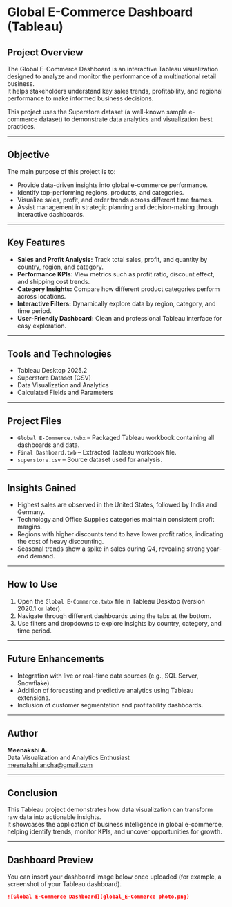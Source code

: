 # Global E-Commerce Dashboard (Tableau)

## Project Overview
The Global E-Commerce Dashboard is an interactive Tableau visualization designed to analyze and monitor the performance of a multinational retail business.  
It helps stakeholders understand key sales trends, profitability, and regional performance to make informed business decisions.

This project uses the Superstore dataset (a well-known sample e-commerce dataset) to demonstrate data analytics and visualization best practices.

---

## Objective
The main purpose of this project is to:
- Provide data-driven insights into global e-commerce performance.
- Identify top-performing regions, products, and categories.
- Visualize sales, profit, and order trends across different time frames.
- Assist management in strategic planning and decision-making through interactive dashboards.

---

## Key Features
- **Sales and Profit Analysis:** Track total sales, profit, and quantity by country, region, and category.  
- **Performance KPIs:** View metrics such as profit ratio, discount effect, and shipping cost trends.  
- **Category Insights:** Compare how different product categories perform across locations.  
- **Interactive Filters:** Dynamically explore data by region, category, and time period.  
- **User-Friendly Dashboard:** Clean and professional Tableau interface for easy exploration.

---

## Tools and Technologies
- Tableau Desktop 2025.2  
- Superstore Dataset (CSV)  
- Data Visualization and Analytics  
- Calculated Fields and Parameters  

---

## Project Files
- `Global E-Commerce.twbx` – Packaged Tableau workbook containing all dashboards and data.  
- `Final Dashboard.twb` – Extracted Tableau workbook file.  
- `superstore.csv` – Source dataset used for analysis.

---

## Insights Gained
- Highest sales are observed in the United States, followed by India and Germany.  
- Technology and Office Supplies categories maintain consistent profit margins.  
- Regions with higher discounts tend to have lower profit ratios, indicating the cost of heavy discounting.  
- Seasonal trends show a spike in sales during Q4, revealing strong year-end demand.

---

## How to Use
1. Open the `Global E-Commerce.twbx` file in Tableau Desktop (version 2020.1 or later).  
2. Navigate through different dashboards using the tabs at the bottom.  
3. Use filters and dropdowns to explore insights by country, category, and time period.

---

## Future Enhancements
- Integration with live or real-time data sources (e.g., SQL Server, Snowflake).  
- Addition of forecasting and predictive analytics using Tableau extensions.  
- Inclusion of customer segmentation and profitability dashboards.

---

## Author
**Meenakshi A.**  
Data Visualization and Analytics Enthusiast  
meenakshi.ancha@gmail.com

---

## Conclusion
This Tableau project demonstrates how data visualization can transform raw data into actionable insights.  
It showcases the application of business intelligence in global e-commerce, helping identify trends, monitor KPIs, and uncover opportunities for growth.

---

## Dashboard Preview
You can insert your dashboard image below once uploaded (for example, a screenshot of your Tableau dashboard).

```markdown
![Global E-Commerce Dashboard](global_E-Commerce photo.png)


